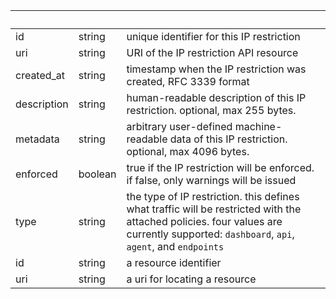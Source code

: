 <!-- Code generated for API Clients. DO NOT EDIT. -->

| &nbsp;      | &nbsp;  | &nbsp;                                                                                                                                                                                 |
| ----------- | ------- | -------------------------------------------------------------------------------------------------------------------------------------------------------------------------------------- |
| id          | string  | unique identifier for this IP restriction                                                                                                                                              |
| uri         | string  | URI of the IP restriction API resource                                                                                                                                                 |
| created_at  | string  | timestamp when the IP restriction was created, RFC 3339 format                                                                                                                         |
| description | string  | human-readable description of this IP restriction. optional, max 255 bytes.                                                                                                            |
| metadata    | string  | arbitrary user-defined machine-readable data of this IP restriction. optional, max 4096 bytes.                                                                                         |
| enforced    | boolean | true if the IP restriction will be enforced. if false, only warnings will be issued                                                                                                    |
| type        | string  | the type of IP restriction. this defines what traffic will be restricted with the attached policies. four values are currently supported: `dashboard`, `api`, `agent`, and `endpoints` |
| id          | string  | a resource identifier                                                                                                                                                                  |
| uri         | string  | a uri for locating a resource                                                                                                                                                          |
